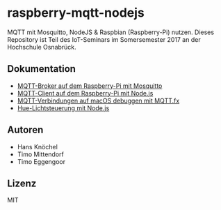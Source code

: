 # raspberry-mqtt-nodejs
MQTT mit Mosquitto, NodeJS &amp; Raspbian (Raspberry-Pi) nutzen. Dieses Repository
ist Teil des IoT-Seminars im Somersemester 2017 an der Hochschule Osnabrück. 

## Dokumentation
- [MQTT-Broker auf dem Raspberry-Pi mit Mosquitto](docs-mosquitto.md)
- [MQTT-Client auf dem Raspberry-Pi mit Node.js](docs-mqttjs.md)
- [MQTT-Verbindungen auf macOS debuggen mit MQTT.fx](http://www.mqttfx.org/)
- [Hue-Lichtsteuerung mit Node.js](https://github.com/peter-murray/node-hue-api)

## Autoren
- Hans Knöchel
- Timo Mittendorf
- Timo Eggengoor

## Lizenz
MIT
